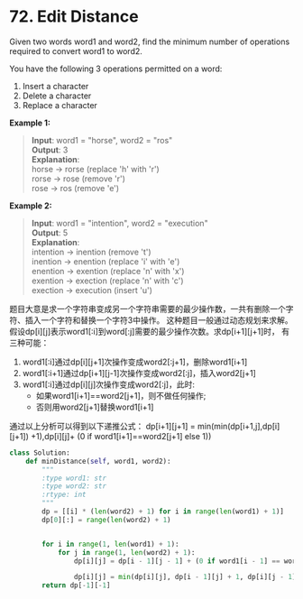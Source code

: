 # 72. Edit Distance

Given two words word1 and word2, find the minimum number of operations required to convert word1 to word2.

You have the following 3 operations permitted on a word:

1. Insert a character
2. Delete a character
3. Replace a character

**Example 1:**

> **Input**: word1 = "horse", word2 = "ros"   
> **Output**: 3   
> **Explanation**:   
> horse -> rorse (replace 'h' with 'r')   
> rorse -> rose (remove 'r')   
> rose -> ros (remove 'e')   

**Example 2:**

> **Input**: word1 = "intention", word2 = "execution"   
> **Output**: 5   
> **Explanation**:   
> intention -> inention (remove 't')   
> inention -> enention (replace 'i' with 'e')   
> enention -> exention (replace 'n' with 'x')   
> exention -> exection (replace 'n' with 'c')   
> exection -> execution (insert 'u')   

题目大意是求一个字符串变成另一个字符串需要的最少操作数，一共有删除一个字符、插入一个字符和替换一个字符3中操作。
这种题目一般通过动态规划来求解。假设dp[i][j]表示word1[:i]到word[:j]需要的最少操作次数。求dp[i+1][j+1]时，
有三种可能：
1. word1[:i]通过dp[i][j+1]次操作变成word2[:j+1]，删除word1[i+1]
2. word1[:i+1]通过dp[i+1][j-1]次操作变成word2[:j]，插入word2[j+1]
3. word1[:i]通过dp[i][j]次操作变成word2[:j]，此时:
    * 如果word1[i+1]==word2[j+1]，则不做任何操作;
    * 否则用word2[j+1]替换word1[i+1]

通过以上分析可以得到以下递推公式：
dp[i+1][j+1] = min(min(dp[i+1,j],dp[i][j+1]) +1),dp[i][j]+ (0 if word1[i+1]==word2[j+1] else 1))


```python
class Solution:
    def minDistance(self, word1, word2):
        """
        :type word1: str
        :type word2: str
        :rtype: int
        """
        dp = [[i] * (len(word2) + 1) for i in range(len(word1) + 1)]
        dp[0][:] = range(len(word2) + 1)


        for i in range(1, len(word1) + 1):
            for j in range(1, len(word2) + 1):
                dp[i][j] = dp[i - 1][j - 1] + (0 if word1[i - 1] == word2[j - 1] else 1)

                dp[i][j] = min(dp[i][j], dp[i - 1][j] + 1, dp[i][j - 1] + 1)
        return dp[-1][-1]
```
